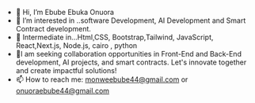 - 👋 Hi, I’m Ebube Ebuka Onuora
- 👀 I’m interested in ..software Development, AI Development and Smart Contract development.
- 🌱 Intermediate in...Html,CSS, Bootstrap,Tailwind, JavaScript, React,Next.js,  Node.js, cairo , python
- 💞️I am seeking collaboration opportunities in Front-End and Back-End development, AI projects, and smart contracts. Let's innovate together and create impactful solutions!
- 📫 How to reach me: monweebube44@gmail.com or onuoraebube44@gmail.com

